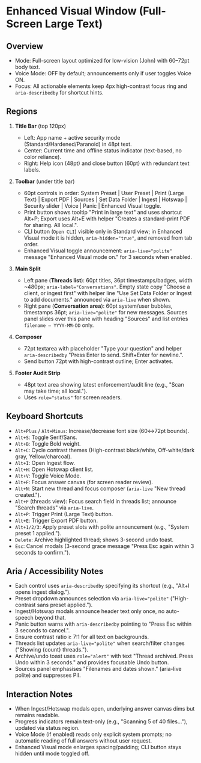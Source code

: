 # Enhanced Visual Window (Full-Screen Large Text)

## Overview
- Mode: Full-screen layout optimized for low-vision (John) with 60–72pt body text.
- Voice Mode: OFF by default; announcements only if user toggles Voice ON.
- Focus: All actionable elements keep 4px high-contrast focus ring and `aria-describedby` for shortcut hints.

## Regions
1. **Title Bar** (top 120px)
   - Left: App name + active security mode (Standard/Hardened/Paranoid) in 48pt text.
   - Center: Current time and offline status indicator (text-based, no color reliance).
   - Right: Help icon (48pt) and close button (60pt) with redundant text labels.

2. **Toolbar** (under title bar)
   - 60pt controls in order: System Preset | User Preset | Print (Large Text) | Export PDF | Sources | Set Data Folder | Ingest | Hotswap | Security slider | Voice | Panic | Enhanced Visual toggle.
   - Print button shows tooltip "Print in large text" and uses shortcut Alt+P; Export uses Alt+E with helper "Creates a standard-print PDF for sharing. All local.".
   - CLI button (`Open CLI`) visible only in Standard view; in Enhanced Visual mode it is hidden, `aria-hidden="true"`, and removed from tab order.
   - Enhanced Visual toggle announcement: `aria-live="polite"` message "Enhanced Visual mode on." for 3 seconds when enabled.

3. **Main Split**
   - Left pane (**Threads list**): 60pt titles, 36pt timestamps/badges, width ~480px; `aria-label="Conversations"`. Empty state copy "Choose a client, or ingest first" with helper line "Use Set Data Folder or Ingest to add documents." announced via `aria-live` when shown.
   - Right pane (**Conversation area**): 60pt system/user bubbles, timestamps 36pt; `aria-live="polite"` for new messages. Sources panel slides over this pane with heading "Sources" and list entries `filename — YYYY-MM-DD` only.

4. **Composer**
   - 72pt textarea with placeholder "Type your question" and helper `aria-describedby` "Press Enter to send. Shift+Enter for newline.".
   - Send button 72pt with high-contrast outline; Enter activates.

5. **Footer Audit Strip**
   - 48pt text area showing latest enforcement/audit line (e.g., "Scan may take time; all local.").
   - Uses `role="status"` for screen readers.

## Keyboard Shortcuts
- `Alt+Plus` / `Alt+Minus`: Increase/decrease font size (60↔72pt bounds).
- `Alt+S`: Toggle Serif/Sans.
- `Alt+B`: Toggle Bold weight.
- `Alt+C`: Cycle contrast themes (High-contrast black/white, Off-white/dark gray, Yellow/charcoal).
- `Alt+I`: Open Ingest flow.
- `Alt+H`: Open Hotswap client list.
- `Alt+V`: Toggle Voice Mode.
- `Alt+F`: Focus answer canvas (for screen reader review).
- `Alt+N`: Start new thread and focus composer (`aria-live` "New thread created.").
- `Alt+F` (threads view): Focus search field in threads list; announce "Search threads" via `aria-live`.
- `Alt+P`: Trigger Print (Large Text) button.
- `Alt+E`: Trigger Export PDF button.
- `Alt+1/2/3`: Apply preset slots with polite announcement (e.g., "System preset 1 applied.").
- `Delete`: Archive highlighted thread; shows 3-second undo toast.
- `Esc`: Cancel modals (3-second grace message "Press Esc again within 3 seconds to confirm.").

## Aria / Accessibility Notes
- Each control uses `aria-describedby` specifying its shortcut (e.g., "Alt+I opens ingest dialog.").
- Preset dropdown announces selection via `aria-live="polite"` ("High-contrast sans preset applied.").
- Ingest/Hotswap modals announce header text only once, no auto-speech beyond that.
- Panic button warns with `aria-describedby` pointing to "Press Esc within 3 seconds to cancel.".
- Ensure contrast ratio ≥ 7:1 for all text on backgrounds.
- Threads list updates `aria-live="polite"` when search/filter changes ("Showing {count} threads.").
- Archive/undo toast uses `role="alert"` with text "Thread archived. Press Undo within 3 seconds." and provides focusable Undo button.
- Sources panel emphasises "Filenames and dates shown." (aria-live polite) and suppresses PII.

## Interaction Notes
- When Ingest/Hotswap modals open, underlying answer canvas dims but remains readable.
- Progress indicators remain text-only (e.g., "Scanning 5 of 40 files…"), updated via status region.
- Voice Mode (if enabled) reads only explicit system prompts; no automatic reading of full answers without user request.
- Enhanced Visual mode enlarges spacing/padding; CLI button stays hidden until mode toggled off.
